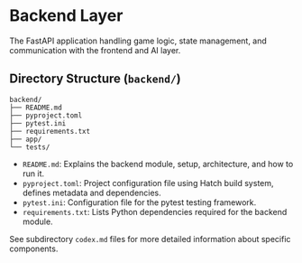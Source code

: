 # Backend Layer

The FastAPI application handling game logic, state management, and communication with the frontend and AI layer.

## Directory Structure (`backend/`)

```
backend/
├── README.md
├── pyproject.toml
├── pytest.ini
├── requirements.txt
├── app/
└── tests/
```

*   `README.md`: Explains the backend module, setup, architecture, and how to run it.
*   `pyproject.toml`: Project configuration file using Hatch build system, defines metadata and dependencies.
*   `pytest.ini`: Configuration file for the pytest testing framework.
*   `requirements.txt`: Lists Python dependencies required for the backend module.

See subdirectory `codex.md` files for more detailed information about specific components.
